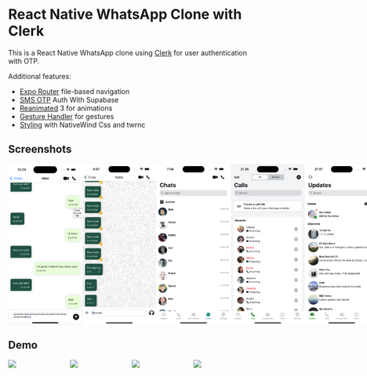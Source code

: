 # React Native WhatsApp Clone with Clerk

This is a React Native WhatsApp clone using [Clerk](https://clerk.com/?utm_source=sponsorship&utm_medium=github&utm_campaign=simong&utm_content=rn-whatsapp) for user authentication with OTP.

Additional features:

- [Expo Router](https://docs.expo.dev/routing/introduction/) file-based navigation
- [SMS OTP](https://clerk.com/docs/custom-flows/email-sms-otp?utm_source=sponsorship&utm_medium=github&utm_campaign=simong&utm_content=rn-whatsapp) Auth With Supabase
- [Reanimated](https://docs.swmansion.com/react-native-reanimated/) 3 for animations
- [Gesture Handler](https://docs.swmansion.com/react-native-gesture-handler/) for gestures
- [Styling](https://github.com/jaredh159/tailwind-react-native-classnames) with NativeWind Css and twrnc

## Screenshots

<div style="display: flex; flex-direction: 'row';">
<img src="./images/1.png" width=30%>
<img src="./images/2.png" width=30%>
<img src="./images/3.png" width=30%>
<img src="./images/4.png" width=30%>
<img src="./images/5.png" width=30%>
<img src="./images/6.png" width=30%>
<img src="./images/7.png" width=30%>


</div>

## Demo

<div style="display: flex; flex-direction: 'row';">
<img src="./screenshots/calls.gif" width=40%>
<img src="./screenshots/chats.gif" width=40%>
<img src="./screenshots/contacts.gif" width=40%>
<img src="./screenshots/messages.gif" width=40%>


</div>
